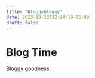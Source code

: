 ```yaml
---
title: "Bloggybloggy"
date: 2023-10-23T22:24:10-05:00
draft: false
---
```


# Blog Time

Bloggy goodness.
